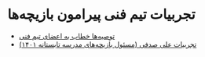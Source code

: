 # تجربیات تیم فنی پیرامون بازیچه‌ها

- [توصیه‌ها خطاب به اعضای تیم فنی](https://github.com/Scientific-Minigames/.github/blob/main/experiences/recommendations-to-developers.md)
- [تجربیات علی صدفی (مسئول بازیچه‌های مدرسه تابستانه ۱۴۰۱)](https://github.com/Scientific-Minigames/.github/blob/main/experiences/Ali-Sadafi-experiences.md)
